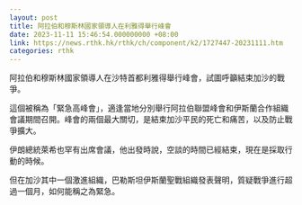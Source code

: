 ```yaml
---
layout: post
title: 阿拉伯和穆斯林國家領導人在利雅得舉行峰會
date: 2023-11-11 15:46:54.000000000 +08:00
link: https://news.rthk.hk/rthk/ch/component/k2/1727447-20231111.htm
categories: rthk
---
```


阿拉伯和穆斯林國家領導人在沙特首都利雅得舉行峰會，試圖呼籲結束加沙的戰爭。

這個被稱為「緊急高峰會」，適逢當地分別舉行阿拉伯聯盟峰會和伊斯蘭合作組織會議期間召開。峰會的兩個最大關切，是結束加沙平民的死亡和痛苦，以及防止戰爭擴大。

伊朗總統萊希也罕有出席會議，他出發時說，空談的時間已經結束，現在是採取行動的時候。

但在加沙其中一個激進組織，巴勒斯坦伊斯蘭聖戰組織發表聲明，質疑戰爭進行超過一個月，如何能稱之為緊急。
